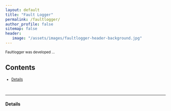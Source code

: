 ```yaml
---
layout: default
title: "Fault Logger"
permalink: /faultlogger/
author_profile: false
sitemap: false
header: 
   image: "/assets/images/faultlogger-header-background.jpg" 
---
```

<p style="font-size:0.80em; margin-top:0; margin-bottom: 0;">
Faultlogger was developed ...
</p>

<h2>Contents</h2>
<ul style="font-size:0.80em;">
  <li><a href="#1">Details</a></li>
</ul>

<br>
<hr>

<div id="1"></div>
<h4>Details</h4>

